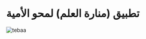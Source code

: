 # تطبيق (منارة العلم) لمحو الأمية 
![tebaa](https://github.com/Omar-Muhammadd/-/assets/110769439/c4e43404-f0a7-400c-b241-b3a640ac9954)
